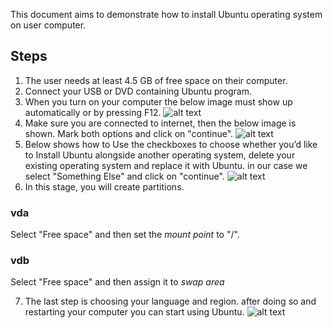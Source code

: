 This document aims to demonstrate how to install Ubuntu operating system on user computer.
## Steps
1. The user needs at least 4.5 GB of free space on their computer.
2. Connect your USB or DVD containing Ubuntu program.
3. When you turn on your computer the below image must show up automatically or by pressing F12.
![alt text](https://github.com/UPC/ravada/blob/master/Images/install-ubuntu-desktop_1.jpg)
4. Make sure you are connected to internet, then the below image is shown. Mark both options and click on "continue".
![alt text](https://github.com/UPC/ravada/blob/master/Images/install-ubuntu-desktop_2.jpg)
5. Below shows how to  Use the checkboxes to choose whether you’d like to Install Ubuntu alongside another operating system, delete your existing operating system and replace it with Ubuntu. in our case we select "Something Else" and click on "continue".
![alt text](https://github.com/UPC/ravada/blob/master/Images/install-ubuntu-desktop_4.jpg)
6. In this stage, you will create partitions.

### vda
Select "Free space" and then set the _mount point_ to "/".

### vdb
Select "Free space" and then assign it to _swap area_

7. The last step is choosing your language and region. after doing so and restarting your computer you can start using Ubuntu.
![alt text](https://github.com/UPC/ravada/blob/master/Images/install-ubuntu-desktop_7.jpg)
